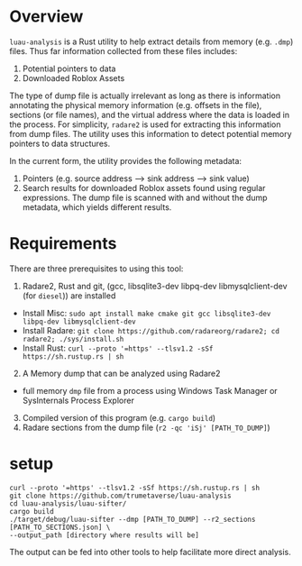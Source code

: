 # Overview

`luau-analysis` is a Rust utility to help extract details from memory (e.g. `.dmp`) files.  Thus far information collected from these files includes:
1. Potential pointers to data
2. Downloaded Roblox Assets

The type of dump file is actually irrelevant as long as there is information annotating the physical memory information (e.g. offsets in the file), 
sections (or file names), and the virtual address where the data is loaded in the process.  For simplicity, `radare2` is used for extracting this 
information from dump files.  The utility uses this information to detect potential memory pointers to data structures.

In the current form, the utility provides the following metadata:
1. Pointers (e.g. source address --> sink address --> sink value)
2. Search results for downloaded Roblox assets found using regular expressions.  The dump file is scanned with and without the dump metadata, which
yields different results.


# Requirements
There are three prerequisites to using this tool:
1. Radare2, Rust and git, (gcc, libsqlite3-dev libpq-dev libmysqlclient-dev (for `diesel`)) are installed
 * Install Misc: `sudo apt install make cmake git gcc libsqlite3-dev libpq-dev libmysqlclient-dev`
 * Install Radare: `git clone https://github.com/radareorg/radare2; cd radare2; ./sys/install.sh`
 * Install Rust: `curl --proto '=https' --tlsv1.2 -sSf https://sh.rustup.rs | sh`
2. A Memory dump that can be analyzed using Radare2
 * full memory `dmp` file from a process using Windows Task Manager or SysInternals Process Explorer 
3. Compiled version of this program (e.g. `cargo build`) 
4. Radare sections from the dump file (`r2 -qc 'iSj' [PATH_TO_DUMP]`)

# setup
```
curl --proto '=https' --tlsv1.2 -sSf https://sh.rustup.rs | sh
git clone https://github.com/trumetaverse/luau-analysis
cd luau-analysis/luau-sifter/
cargo build
./target/debug/luau-sifter --dmp [PATH_TO_DUMP] --r2_sections [PATH_TO_SECTIONS.json] \
--output_path [directory where results will be]
```

The output can be fed into other tools to help facilitate more direct analysis.
